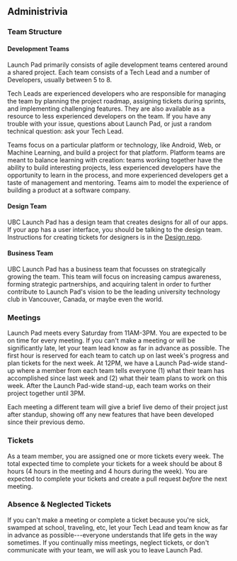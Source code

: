 ## Administrivia

### Team Structure

#### Development Teams
Launch Pad primarily consists of agile development teams centered around a shared project.
Each team consists of a Tech Lead and a number of Developers, usually between 5 to 8. 

Tech Leads are experienced developers who are responsible for managing the team by planning the project roadmap, assigning tickets during sprints, and implementing challenging features.
They are also available as a resource to less experienced developers on the team.
If you have any trouble with your issue, questions about Launch Pad, or just a random technical question: ask your Tech Lead.

Teams focus on a particular platform or technology, like Android, Web, or Machine Learning, and build a project for that platform.
Platform teams are meant to balance learning with creation:
teams working together have the ability to build interesting projects,
less experienced developers have the opportunity to learn in the process,
and more experienced developers get a taste of management and mentoring.
Teams aim to model the experience of building a product at a software company.

#### Design Team
UBC Launch Pad has a design team that creates designs for all of our apps.
If your app has a user interface, you should be talking to the design team.
Instructions for creating tickets for designers is in the [Design repo](https://github.com/ubclaunchpad/design).

#### Business Team
UBC Launch Pad has a business team that focusses on strategically growing the team.
This team will focus on increasing campus awareness, forming strategic partnerships, and acquiring talent in order to further contribute to Launch Pad's vision to be the leading university technology club in Vancouver, Canada, or maybe even the world.

### Meetings
Launch Pad meets every Saturday from 11AM-3PM.
You are expected to be on time for every meeting.
If you can't make a meeting or will be significantly late, let your team lead know as far in advance as possible.
The first hour is reserved for each team to catch up on last week's progress and plan tickets for the next week.
At 12PM, we have a Launch Pad-wide stand-up where a member from each team tells everyone (1) what their team has accomplished since last week and (2) what their team plans to work on this week.
After the Launch Pad-wide stand-up, each team works on their project together until 3PM.

Each meeting a different team will give a brief live demo of their project just after standup, showing off any new features that have been developed since their previous demo.

### Tickets
As a team member, you are assigned one or more tickets every week.
The total expected time to complete your tickets for a week should be about 8 hours (4 hours in the meeting and 4 hours during the week).
You are expected to complete your tickets and create a pull request _before_ the next meeting. 

### Absence & Neglected Tickets
If you can't make a meeting or complete a ticket because you're sick, swamped at school, traveling, etc,
let your Tech Lead and team know as far in advance as possible---everyone understands that life gets in the way sometimes.
If you continually miss meetings, neglect tickets, or don't communicate with your team, we will ask you to leave Launch Pad. 
